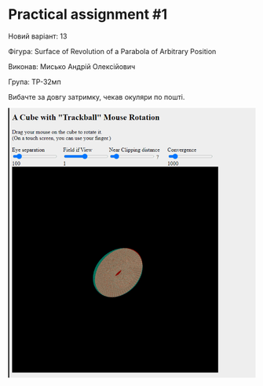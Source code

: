 # Practical assignment #1

Новий варіант: 13

Фігура: Surface of Revolution of a Parabola of Arbitrary Position

Виконав: Мисько Андрій Олексійович

Група: ТР-32мп

Вибачте за довгу затримку, чекав окуляри по пошті.

![gif](./PA-1.gif)
